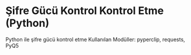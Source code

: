 # Şifre Gücü Kontrol Kontrol Etme (Python)
Python ile şifre gücü kontrol etme
Kullanılan Modüller: pyperclip, requests, PyQ5

